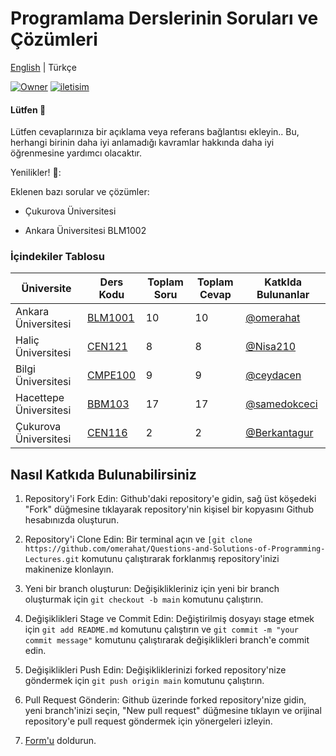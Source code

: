 
# Programlama Derslerinin Soruları ve Çözümleri

[English](https://github.com/omerahat/Solitions/blob/master/README.md) | Türkçe


<a id="top-page"></a>
[![Owner](https://img.shields.io/badge/owner-omerahat-red)](https://github.com/omerahat)
[![iletisim](https://img.shields.io/badge/iletisim-linkedin-blue)](https://www.linkedin.com/in/%C3%B6mer-ahat-87807317a/)

#### Lütfen 🙏

Lütfen cevaplarınıza bir açıklama veya referans bağlantısı ekleyin.. Bu, herhangi birinin daha iyi anlamadığı kavramlar hakkında daha iyi öğrenmesine yardımcı olacaktır.

Yenilikler! 🎉:

Eklenen bazı sorular ve çözümler:

- Çukurova Üniversitesi

- Ankara Üniversitesi BLM1002

### İçindekiler Tablosu
| Üniversite          	| Ders Kodu                                                                         	| Toplam Soru 	| Toplam Cevap 	| KatkIda Bulunanlar                       	|
|---------------------	|-----------------------------------------------------------------------------------	|-------------	|--------------	|------------------------------------------	|
| Ankara Üniversitesi 	| [BLM1001](https://github.com/omerahat/Questions-and-Solutions-of-Programming-Lectures/tree/main/Ankara%20University/BLM1001)                                              	| 10          	| 10           	| [@omerahat](https://github.com/omerahat) 	|
| Haliç Üniversitesi  	| [CEN121](https://github.com/omerahat/Questions-and-Solutions-of-Programming-Lectures/tree/main/Halic%20Universitesi/CEN121) 	| 8           	| 8            	| [@Nisa210](https://github.com/Nisa210)   	|
| Bilgi Üniversitesi  	| [CMPE100](https://github.com/omerahat/Questions-and-Solutions-of-Programming-Lectures/tree/main/Bilgi%20Universitesi/CMPE100)                 	| 9           	| 9            	| [@ceydacen](https://github.com/ceydacen) 	|
| Hacettepe Üniversitesi 	| [BBM103](https://github.com/omerahat/Questions-and-Solutions-of-Programming-Lectures/tree/main/Hacettepe%20University/BBM103) 	| 17          	| 17           	| [@samedokceci](https://github.com/samedokceci) 	| 
| Çukurova Üniversitesi   | [CEN116](https://github.com/Berkantagur/Questions-and-Solutions-of-Programming-Lectures/tree/main/Cukurova%20University/CEN116) | 2           | 2            | [@Berkantagur](https://github.com/Berkantagur) |


## Nasıl Katkıda Bulunabilirsiniz
1. Repository'i Fork Edin: Github'daki repository'e gidin, sağ üst köşedeki "Fork" düğmesine tıklayarak repository'nin kişisel bir kopyasını Github hesabınızda oluşturun.

2. Repository'i Clone Edin: Bir terminal açın ve ``` [git clone https://github.com/omerahat/Questions-and-Solutions-of-Programming-Lectures.git ``` komutunu çalıştırarak forklanmış repository'inizi makinenize klonlayın.

3. Yeni bir branch oluşturun: Değişiklikleriniz için yeni bir branch oluşturmak için ``` git checkout -b main ``` komutunu çalıştırın.

4. Değişiklikleri Stage ve Commit Edin: Değiştirilmiş dosyayı stage etmek için ``` git add README.md ``` komutunu çalıştırın ve ``` git commit -m "your commit message" ``` komutunu çalıştırarak değişiklikleri branch'e commit edin.

5. Değişiklikleri Push Edin: Değişikliklerinizi forked repository'nize göndermek için ``` git push origin main ``` komutunu çalıştırın.

6. Pull Request Gönderin: Github üzerinde forked repository'nize gidin, yeni branch'inizi seçin, "New pull request" düğmesine tıklayın ve orijinal repository'e pull request göndermek için yönergeleri izleyin.

7. [Form'u](https://forms.gle/dpNRq9Da77t7aVeS7) doldurun.
